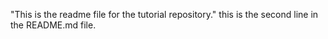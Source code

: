 "This is the readme file for the tutorial repository."
this is the second line in the README.md file.